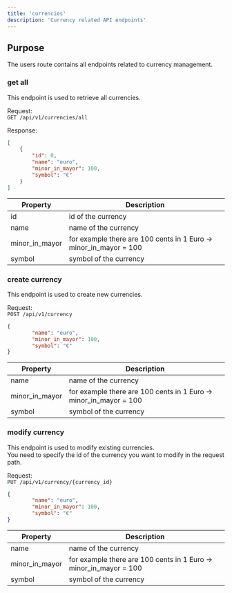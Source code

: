 ```yaml
---
title: 'currencies'
description: 'Currency related API endpoints'
---
```


## Purpose

The users route contains all endpoints related to currency management.

### get all

This endpoint is used to retrieve all currencies. 

Request:  
`GET /api/v1/currencies/all`

Response:
```json
[
	{
		"id": 0,
		"name": "euro",
		"minor_in_mayor": 100,
		"symbol": "€"
	}
]
```

| Property | Description |
| ----------- | ----------- |
| id | id of the currency |
| name | name of the currency |
| minor_in_mayor | for example there are 100 cents in 1 Euro -> minor_in_mayor = 100 |
| symbol | symbol of the currency |

### create currency

This endpoint is used to create new currencies. 

Request:  
`POST /api/v1/currency`
```json
{
		"name": "euro",
		"minor_in_mayor": 100,
		"symbol": "€"
}
```

| Property | Description |
| ----------- | ----------- |
| name | name of the currency |
| minor_in_mayor | for example there are 100 cents in 1 Euro -> minor_in_mayor = 100 |
| symbol | symbol of the currency |

### modify currency

This endpoint is used to modify existing currencies.  
You need to specify the id of the currency you want to modify in the request path.

Request:  
`PUT /api/v1/currency/{currency_id}`
```json
{
		"name": "euro",
		"minor_in_mayor": 100,
		"symbol": "€"
}
```

| Property | Description |
| ----------- | ----------- |
| name | name of the currency |
| minor_in_mayor | for example there are 100 cents in 1 Euro -> minor_in_mayor = 100 |
| symbol | symbol of the currency |

